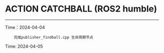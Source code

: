 # ACTION CATCHBALL (ROS2 humble)
----
Time：2024-04-04

        完成publisher_findball.cpp 生命周期节点

Time: 2024-04-05
